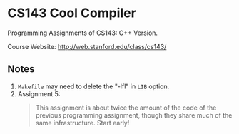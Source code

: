 # CS143 Cool Compiler

Programming Assignments of CS143: C++ Version.

Course Website: http://web.stanford.edu/class/cs143/

## Notes

1. `Makefile` may need to delete the "-lfl" in `LIB` option.
2. Assignment 5:
    > This assignment is about twice the amount of the code of the previous programming assignment, though they share much of the same infrastructure. Start early!
